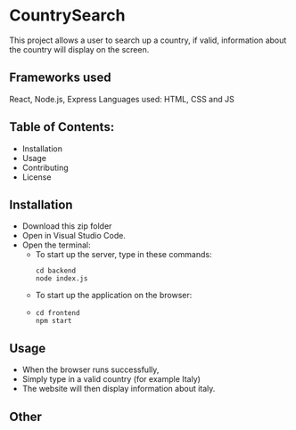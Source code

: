 # CountrySearch
This project allows a user to search up a country, if valid, information about the country will display on the screen.



## Frameworks used
React, Node.js, Express
Languages used: HTML, CSS and JS

## Table of Contents:
- Installation
- Usage
- Contributing
- License

## Installation
- Download this zip folder
- Open in Visual Studio Code.
- Open the terminal:
  - To start up the server, type in these commands:
    ```
    cd backend
    node index.js
    ```
  - To start up the application on the browser:
  - ```
    cd frontend
    npm start
    ```

## Usage
- When the browser runs successfully,
- Simply type in a valid country (for example Italy)
- The website will then display information about italy.

## Other

